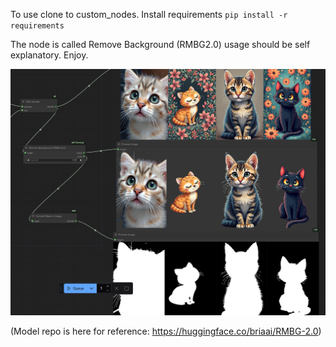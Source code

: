 To use clone to custom_nodes.
Install requirements
`pip install -r requirements`

The node is called Remove Background (RMBG2.0) usage should be self explanatory. Enjoy.

![Example](catexample.png)


(Model repo is here for reference: https://huggingface.co/briaai/RMBG-2.0)
